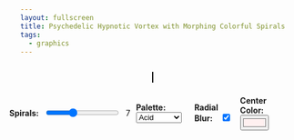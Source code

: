 ```yaml
---
layout: fullscreen
title: Psychedelic Hypnotic Vortex with Morphing Colorful Spirals
tags:
  - graphics
---
```


<style>
    body {
      display: flex;
      flex-direction: column;
      align-items: center;
      justify-content: center;
      height: 100vh;
      margin: 0;
    }
    canvas {
      border: 1px solid black;
    }
    .controls {
      display: flex;
      align-items: center;
      margin-top: 10px;
    }
    .label {
      margin-right: 10px;
      font-weight: bold;
    }
    .slider-value, .dropdown {
      margin-left: 10px;
    }
</style>
<canvas id="vortexCanvas" width="700" height="700"></canvas>
<!-- Controls -->
<div class="controls">
    <span class="label">Spirals:</span>
    <input type="range" id="spiralControl" min="2" max="16" value="7">
    <span id="spiralValue" class="slider-value">7</span>
    <div class="dropdown">
      <label class="label">Palette:</label>
      <select id="paletteSelector">
        <option value="acid">Acid</option>
        <option value="rainbow">Rainbow</option>
        <option value="icefire">Ice & Fire</option>
      </select>
    </div>
    <div class="dropdown">
      <label class="label">Radial Blur:</label>
      <input type="checkbox" id="blurToggle" checked>
    </div>
    <div class="dropdown">
      <label class="label">Center Color:</label>
      <input type="color" id="centerColorPicker" value="#fff0f0">
    </div>
</div>

<script>
    const canvas = document.getElementById('vortexCanvas');
    const ctx = canvas.getContext('2d');
    const W = canvas.width;
    const H = canvas.height;
    const cx = W / 2, cy = H / 2;

    // Spiral/arms settings
    let spiralCount = 7;
    let baseSpiralCount = 7;
    let spiralPhase = 0;

    // Blur toggle
    let radialBlur = true;

    // Center color
    let centerColor = "#000000";

    // Palettes
    const palettes = {
      acid: [
        "#39ff14", "#ff007f", "#13e6ff", "#ffe700",
        "#ff00ff", "#00d0ff", "#30ffb7", "#e900ff"
      ],
      rainbow: [
        "#ff0000", "#ffa500", "#ffff00", "#00ff00",
        "#00ffff", "#0000ff", "#8b00ff", "#ff1493", "#ffdd00"
      ],
      icefire: [
        "#0ff0fc", "#31cdff", "#0058ff", "#291a6f",
        "#ff6a00", "#ff2300", "#ffcf00", "#ffe680"
      ]
    };
    let paletteKey = "acid";
    let palette = palettes[paletteKey];

    // Helper to interpolate between two hex colors
    function lerpColor(a, b, t) {
      const ah = +('0x' + a.slice(1)), bh = +('0x' + b.slice(1));
      const ar = (ah >> 16) & 0xff, ag = (ah >> 8) & 0xff, ab = ah & 0xff;
      const br = (bh >> 16) & 0xff, bg = (bh >> 8) & 0xff, bb = bh & 0xff;
      return `rgb(${
        Math.round(ar + (br - ar) * t)
      },${
        Math.round(ag + (bg - ag) * t)
      },${
        Math.round(ab + (bb - ab) * t)
      })`;
    }

    // Helper to blend current frame for fade-with-trail effect
    function fadeCanvas(alpha) {
      ctx.save();
      ctx.globalAlpha = alpha;
      ctx.globalCompositeOperation = "lighter";
      ctx.fillStyle = "#000001";
      ctx.fillRect(0, 0, W, H);
      ctx.restore();
    }

    // Morphing palette function (cycles hues)
    function shiftPalette(pal, t) {
      return pal.map(hex => {
        let c = +('0x' + hex.slice(1));
        let r = (c >> 16) & 0xff, g = (c >> 8) & 0xff, b = c & 0xff;
        // Shift hue using HSL
        let h, s, l;
        r /= 255, g /= 255, b /= 255;
        let max = Math.max(r,g,b), min = Math.min(r,g,b);
        l = (max+min)/2;
        if(max==min){
          h = s = 0;
        } else {
          let d = max-min;
          s = l > 0.5 ? d/(2-max-min) : d/(max+min);
          switch(max){
            case r: h = (g-b)/d+(g<b?6:0); break;
            case g: h = (b-r)/d+2; break;
            case b: h = (r-g)/d+4; break;
          }
          h /= 6;
        }
        // Morph hue
        h = (h + t) % 1;
        // Convert back to RGB
        let q = l < 0.5 ? l*(1+s) : l+s-l*s;
        let p = 2*l-q;
        function f(n){
          let k=n+1/3;
          if(k<0)k+=1; if(k>1)k-=1;
          if(k<1/6) return p+ (q-p)*6*k;
          if(k<1/2) return q;
          if(k<2/3) return p + (q-p)*(2/3 - k)*6;
          return p;
        }
        r = Math.round(255 * f(h));
        g = Math.round(255 * f(h-1/3));
        b = Math.round(255 * f(h-2/3));
        return `rgb(${r},${g},${b})`;
      });
    }

    // Render vortex
    function drawVortex(time) {
      // Quickly fade trails for a 'smearing' effect
      if(radialBlur) fadeCanvas(0.14);
      else ctx.clearRect(0, 0, W, H);

      // Morph palette
      let t = (time * 0.06) % 1;
      let pal = shiftPalette(palette, t);

      let arms = spiralCount;
      let nLines = 1600;
      let maxR = Math.min(W,H) * 0.46;

      // Spiraling point positions and their morphing radius/angle
      for(let j=0;j<arms;j++) {
        let armPhase = spiralPhase + (j/arms)*Math.PI*2 +
          Math.sin(time*0.004 + j) * 0.4
        ;
        let colorTop = pal[j % pal.length];
        let colorBottom = pal[(j+1)%pal.length];
        for(let i=0; i<nLines; i++) {
          let tR = i / nLines;
          let angle = armPhase +
            tR * Math.PI * 7 +
            Math.cos(Math.sin(time*0.001 + i/220 + j))*0.5 +
            Math.sin(time*0.0016 + (i/66) + j) * 0.15
          ;
          // Radial morphing for wave-vortex effect
          let r =
            maxR * tR
            * (0.62 + 0.12*Math.cos(i/14 + time*0.0013 + j))
            * (1 + 0.13*Math.sin(j + time*0.0021 + i/371))
            + 8 * Math.sin(i/5 + time*0.087)
          ;

          //  Hypnotic center waviness
          if (i < 80) {
            r *= 0.6 + 0.22*Math.cos(time*0.008 + i*0.13 + j*0.4);
          }

          // Animate slight twist
          angle += Math.sin(i/49 + time*0.003 + j*0.32) * 0.11;

          // Final position
          let x = cx + r * Math.cos(angle);
          let y = cy + r * Math.sin(angle);

          let blend = Math.pow(Math.sin(Math.PI*tR), 2.2); // so edges are sharper

          let clr = lerpColor(colorTop, colorBottom, blend);

          ctx.beginPath();
          ctx.arc(x, y, Math.max(0.6, 2-blend*1.5), 0, Math.PI*2);
          ctx.fillStyle = clr;
          ctx.globalAlpha = 0.9;
          ctx.fill();
        }
      }
      ctx.globalAlpha = 1.0;

      // Draw hypnotic morphing center
      let pulse = 24 + Math.sin(time*0.015) * 18 + Math.cos(time*0.03)*7;
      let centerRays = 42 + Math.floor(Math.abs(Math.sin(time*0.013))*17);
      for(let i=0; i<centerRays; i++) {
        let a = (i/centerRays)*Math.PI*2+Math.sin(time*0.01+i)*0.13;
        let r1 = 7 + Math.sin(time*0.08+i)*3;
        let r2 = pulse + Math.cos(time*0.032+i)*2;
        ctx.beginPath();
        ctx.moveTo(cx + r1*Math.cos(a), cy + r1*Math.sin(a));
        ctx.quadraticCurveTo(
          cx, cy,
          cx + r2*Math.cos(a), cy + r2*Math.sin(a)
        );
        ctx.strokeStyle = centerColor;
        ctx.lineWidth = (1.8 + Math.sin(i+time*0.18)*1.2);
        ctx.globalAlpha = 0.20 + 0.40 * Math.abs(Math.cos(i + time*0.07));
        ctx.stroke();
      }
      ctx.globalAlpha = 1.0;
      // Fill center
      ctx.beginPath();
      ctx.arc(cx, cy, pulse*0.62 + 2.5*Math.sin(time*0.026), 0, Math.PI*2);
      ctx.fillStyle = centerColor;
      ctx.globalAlpha = 0.17;
      ctx.fill();
      ctx.globalAlpha = 1.0;
    }

    // Animation loop
    let lastTime = 0;
    function animate(now) {
      let elapsed = now - lastTime;
      lastTime = now;
      let time = now || performance.now();

      spiralPhase += 0.003 * (spiralCount/6);

      // Subtle morph to spiral count -- breathing
      let morph = 0.28*Math.sin(time*0.00058);
      spiralCount = Math.max(2, Math.round(baseSpiralCount + morph));

      drawVortex(time);
      requestAnimationFrame(animate);
    }

    // Controls
    document.getElementById('spiralControl').addEventListener('input', (e)=>{
      baseSpiralCount = parseInt(e.target.value, 10);
      document.getElementById('spiralValue').textContent = baseSpiralCount;
    });
    document.getElementById('paletteSelector').addEventListener('change', (e)=>{
      paletteKey = e.target.value;
      palette = palettes[paletteKey];
    });
    document.getElementById('blurToggle').addEventListener('change', (e)=>{
      radialBlur = e.target.checked;
    });
    document.getElementById('centerColorPicker').addEventListener('input', (e)=>{
      centerColor = e.target.value;
    });

    // Initial center color
    centerColor = document.getElementById('centerColorPicker').value;

    // Start the animation!
    requestAnimationFrame(animate);
</script>
